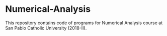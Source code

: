 # Numerical-Analysis
This repository contains code of programs for Numerical Analysis course at San Pablo Catholic University (2018-II).
